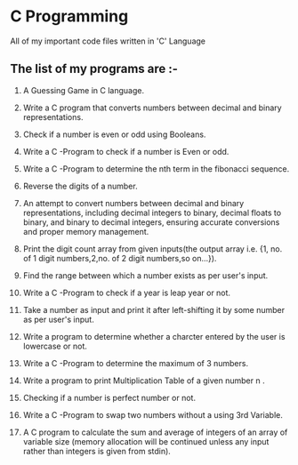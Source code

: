 #  C Programming
 All of my important code files written in 'C' Language 
 ## The list of my programs are :-
 1.  A Guessing Game in C language.
 2.  Write a C program that converts numbers between decimal and binary representations.
 3.  Check if a number is even or odd using Booleans. 
 4.  Write a C -Program to check if a number is Even or odd.
 5. Write a C -Program to determine the nth term in the fibonacci sequence.
 6. Reverse the digits of a number.
 7.  An attempt to convert numbers between decimal and binary representations, including decimal integers to binary, decimal floats to binary, and binary to decimal integers, ensuring accurate conversions and proper memory management.
 8.  Print the digit count array from given inputs(the output array i.e. {1, no. of 1 digit numbers,2,no. of 2 digit numbers,so on...}).
 
 9.  Find the range between which a number exists as per user's input.

 10.  Write a C -Program to check if a year is leap year or not.
 11.  Take a number as input and print it after left-shifting it by some number as per user's input.
 12. Write a program to determine whether a charcter entered by the user is lowercase or not.
 13.  Write a C -Program to determine the maximum of 3 numbers.

 14.  Write a program to print Multiplication Table of a given number n .

 15. Checking if a number is perfect number or not.

 16.  Write a C -Program to swap two numbers without a using 3rd Variable.
 
 17.  A C program to calculate the sum and average of integers of an array of variable size (memory allocation will be continued unless any input rather than integers is given from stdin).
 
 

